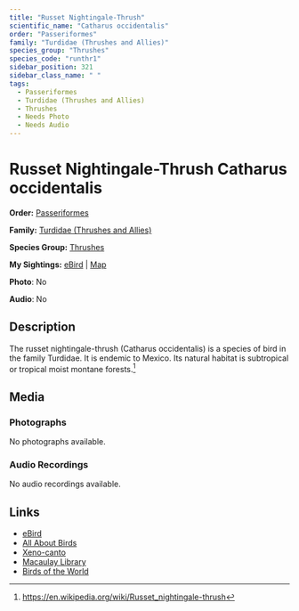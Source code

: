 ```yaml
---
title: "Russet Nightingale-Thrush"
scientific_name: "Catharus occidentalis"
order: "Passeriformes"
family: "Turdidae (Thrushes and Allies)"
species_group: "Thrushes"
species_code: "runthr1"
sidebar_position: 321
sidebar_class_name: " "
tags: 
  - Passeriformes
  - Turdidae (Thrushes and Allies)
  - Thrushes
  - Needs Photo
  - Needs Audio
---
```


# Russet Nightingale-Thrush <span className='sci_name'>Catharus occidentalis</span>

**Order:** [Passeriformes](/tags/passeriformes)

**Family:** [Turdidae (Thrushes and Allies)](/tags/turdidae-thrushes-and-allies)

**Species Group:** [Thrushes](/tags/thrushes)

**My Sightings:** [eBird](https://ebird.org/lifelist?r=world&time=life&spp=runthr1) | [Map](/map?species_code=runthr1)

**Photo**: No 

**Audio**: No

## Description
The russet nightingale-thrush (Catharus occidentalis) is a species of bird in the family Turdidae. It is endemic to Mexico.
Its natural habitat is subtropical or tropical moist montane forests.[^1]

[^1]: https://en.wikipedia.org/wiki/Russet_nightingale-thrush

## Media
### Photographs
No photographs available.

### Audio Recordings
No audio recordings available.

## Links
* [eBird](https://ebird.org/species/runthr1) 
* [All About Birds](https://www.allaboutbirds.org/guide/runthr1) 
* [Xeno-canto](https://www.xeno-canto.org/species/catharus-occidentalis) 
* [Macaulay Library](https://search.macaulaylibrary.org/catalog?taxonCode=runthr1&sort=rating_rank_desc)
* [Birds of the World](https://birdsoftheworld.org/bow/species/runthr1)
